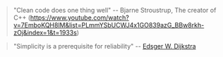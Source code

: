 > "Clean code does one thing well" -- Bjarne Stroustrup, The creator of C++ (https://www.youtube.com/watch?v=7EmboKQH8lM&list=PLmmYSbUCWJ4x1GO839azG_BBw8rkh-zOj&index=1&t=1933s)

> "Simplicity is a prerequisite for reliability" -- [Edsger W. Dijkstra](Characters%20Of%20The%20History%20Of%20Code)
